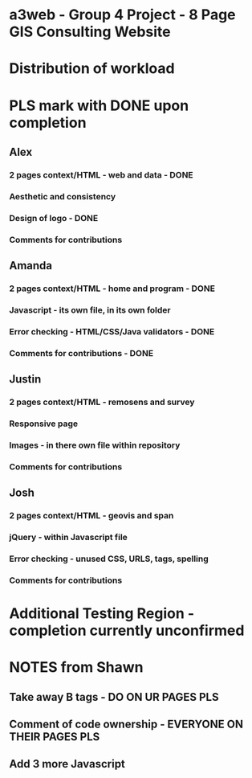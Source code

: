 # a3web - Group 4 Project - 8 Page GIS Consulting Website

# Distribution of workload
# PLS mark with DONE upon completion 

## Alex
### 2 pages context/HTML - web and data - DONE
### Aesthetic and consistency
### Design of logo - DONE
### Comments for contributions

## Amanda
### 2 pages context/HTML - home and program - DONE 
### Javascript - its own file, in its own folder 
### Error checking - HTML/CSS/Java validators - DONE
### Comments for contributions - DONE

## Justin
### 2 pages context/HTML - remosens and survey
### Responsive page
### Images - in there own file within repository
### Comments for contributions

## Josh
### 2 pages context/HTML - geovis and span
### jQuery - within Javascript file
### Error checking - unused CSS, URLS, tags, spelling
### Comments for contributions

# Additional Testing Region - completion currently unconfirmed

# NOTES from Shawn
## Take away B tags - DO ON UR PAGES PLS
## Comment of code ownership - EVERYONE ON THEIR PAGES PLS
## Add 3 more Javascript 
